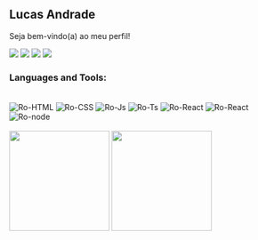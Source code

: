 ## Lucas Andrade 


Seja bem-vindo(a) ao meu perfil!

[![](https://visitor-badge.glitch.me/badge?page_id=lucasdzuc.visitor-badge)](https://github.com/lucasdzuc)
[![](https://img.shields.io/badge/-LinkedIn-0077b5?style=flat-square&logo=Linkedin&logoColor=white)](https://www.linkedin.com/in/lucas-andrade-322634a8)
[![](https://img.shields.io/badge/-Instagram-c13584?style=flat-square&logo=Instagram&logoColor=white)](https://www.instagram.com/lda.designer)
[![](https://img.shields.io/badge/-Dribbble-ea4c89?style=flat-square&logo=Dribbble&logoColor=white)](https://dribbble.com/lucasdzuc)

<!-- [<img src="https://github-readme-stats.vercel.app/api?username=lucasdzuc&amp;hide=%5B%22issues%22,%22prs%22,%22contribs%22%5D&amp;show_icons=true&amp;theme=default" >](https://github.com/lucasdzuc/) -->

### Languages and Tools:
<div style="display: inline_block"><br>
  <img align="center" alt="Ro-HTML" src="https://img.shields.io/badge/HTML5-E34F26?style=for-the-badge&logo=html5&logoColor=white">
  <img align="center" alt="Ro-CSS"  src="https://img.shields.io/badge/CSS3-1572B6?style=for-the-badge&logo=css3&logoColor=white">
  <img align="center" alt="Ro-Js" src="https://img.shields.io/badge/JavaScript-F7DF1E?style=for-the-badge&logo=javascript&logoColor=black">
  <img align="center" alt="Ro-Ts" src="https://img.shields.io/badge/TypeScript-007ACC?style=for-the-badge&logo=typescript&logoColor=white">
  <img align="center" alt="Ro-React" src="https://img.shields.io/badge/React-20232A?style=for-the-badge&logo=react&logoColor=61DAFB">
  <img align="center" alt="Ro-React" src="https://img.shields.io/badge/React_Native-20232A?style=for-the-badge&logo=react&logoColor=61DAFB">
  <img  align="center" alt="Ro-node" src="https://img.shields.io/badge/Node.js-43853D?style=for-the-badge&logo=node.js&logoColor=white"/>
  
 <br/>
 <br/>
</div>

<div>
  <img height="180em" src="https://github-readme-stats.vercel.app/api?username=lucasdzuc&show_icons=true&theme=dracula&include_all_commits=true&count_private=true"/>
  <img height="180em" src="https://github-readme-stats.vercel.app/api/top-langs/?username=lucasdzuc&layout=compact&langs_count=7&theme=dracula"/>
</div>





<!--
**lucasdzuc/lucasdzuc** is a ✨ _special_ ✨ repository because its `README.md` (this file) appears on your GitHub profile.

Here are some ideas to get you started:

- 🔭 I’m currently working on ...
- 🌱 I’m currently learning ...
- 👯 I’m looking to collaborate on ...
- 🤔 I’m looking for help with ...
- 💬 Ask me about ...
- 📫 How to reach me: ...
- 😄 Pronouns: ...
- ⚡ Fun fact: ...
-->
<!--
[![](https://img.shields.io/badge/-Lucas_Andrade-6633cc?style=flat-square&labelColor=6633cc&logo=linkedin&logoColor=white)](https://www.linkedin.com/in/lucas-andrade-322634a8/)
-->
